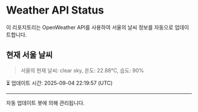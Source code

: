 
# Weather API Status

이 리포지토리는 OpenWeather API를 사용하여 서울의 날씨 정보를 자동으로 업데이트합니다.

## 현재 서울 날씨
> 서울의 현재 날씨: clear sky, 온도: 22.88°C, 습도: 90%

⏳ 업데이트 시간: 2025-09-04 22:19:57 (UTC)

---
자동 업데이트 봇에 의해 관리됩니다.
